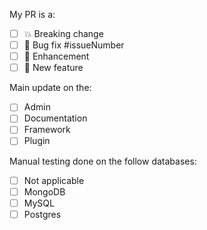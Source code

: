 <!-- ⚠️ Your PR title will appear in the changelogs please make it short detailed and understandable for all. -->

<!-- Uncomment the correct contribution type. !-->

My PR is a:
- [ ] 💥 Breaking change
- [ ] 🐛 Bug fix #issueNumber
- [ ] 💅 Enhancement
- [ ] 🚀 New feature

Main update on the:
- [ ] Admin
- [ ] Documentation
- [ ] Framework
- [ ] Plugin

<!-- Please note that all databases should be tested and confirmed to be working prior to the PR being merged. -->
Manual testing done on the follow databases:
- [ ] Not applicable
- [ ] MongoDB
- [ ] MySQL
- [ ] Postgres

<!-- Write a short description of what your PR does and link the concerned issues of your update. -->

<!-- ⚠️ Please link issue(s) you close / fix by using GitHub keywords https://help.github.com/articles/closing-issues-using-keywords/ !-->
